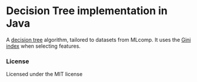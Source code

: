 # Decision Tree implementation in Java
A [decision tree](http://en.wikipedia.org/wiki/Decision_tree_learning) algorithm, tailored to datasets from MLcomp. It uses the [Gini index](http://en.wikipedia.org/wiki/Gini_coefficient) when selecting features.

### License
Licensed under the MIT license
